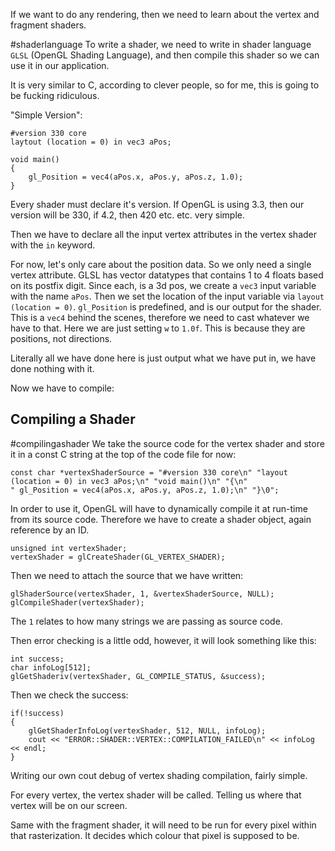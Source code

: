 If we want to do any rendering, then we need to learn about the vertex and fragment shaders. 

#shaderlanguage
To write a shader, we need to write in shader language `GLSL` (OpenGL Shading Language), and then compile this shader so we can use it in our application. 

It is very similar to C, according to clever people, so for me, this is going to be fucking ridiculous. 

"Simple Version": 
```
#version 330 core
laytout (location = 0) in vec3 aPos;

void main() 
{ 
	gl_Position = vec4(aPos.x, aPos.y, aPos.z, 1.0);
}
```

Every shader must declare it's version.
If OpenGL is using 3.3, then our version will be 330, if 4.2, then 420 etc. etc. very simple. 

Then we have to declare all the input vertex attributes in the vertex shader with the `in` keyword. 

For now, let's only care about the position data. 
So we only need a single vertex attribute. 
GLSL has vector datatypes that contains 1 to 4 floats based on its postfix digit. 
Since each, is a 3d pos, we create a `vec3` input variable with the name `aPos`. 
Then we set the location of the input variable via `layout (location = 0)`. 
`gl_Position` is predefined, and is our output for the shader. 
This is a `vec4` behind the scenes, therefore we need to cast whatever we have to that. 
Here we are just setting `w` to `1.0f`. This is because they are positions, not directions. 

Literally all we have done here is just output what we have put in, we have done nothing with it. 

Now we have to compile: 
## Compiling a Shader
#compilingashader
We take the source code for the vertex shader and store it in a const C string at the top of the code file for now:
```
const char *vertexShaderSource = "#version 330 core\n" "layout (location = 0) in vec3 aPos;\n" "void main()\n" "{\n" 
" gl_Position = vec4(aPos.x, aPos.y, aPos.z, 1.0);\n" "}\0";
```

In order to use it, OpenGL will have to dynamically compile it at run-time from its source code. 
Therefore we have to create a shader object, again reference by an ID. 
```
unsigned int vertexShader; 
vertexShader = glCreateShader(GL_VERTEX_SHADER);
```

Then we need to attach the source that we have written: 

```
glShaderSource(vertexShader, 1, &vertexShaderSource, NULL);
glCompileShader(vertexShader);
```
The `1` relates to how many strings we are passing as source code. 


Then error checking is a little odd, however, it will look something like this: 
```
int success; 
char infoLog[512];
glGetShaderiv(vertexShader, GL_COMPILE_STATUS, &success);
```
Then we check the success: 
```
if(!success)
{ 
	glGetShaderInfoLog(vertexShader, 512, NULL, infoLog);
	cout << "ERROR::SHADER::VERTEX::COMPILATION_FAILED\n" << infoLog << endl;
}
```

Writing our own cout debug of vertex shading compilation, fairly simple. 


For every vertex, the vertex shader will be called. Telling us where that vertex will be on our screen. 

Same with the fragment shader, it will need to be run for every pixel within that rasterization. It decides which colour that pixel is supposed to be. 